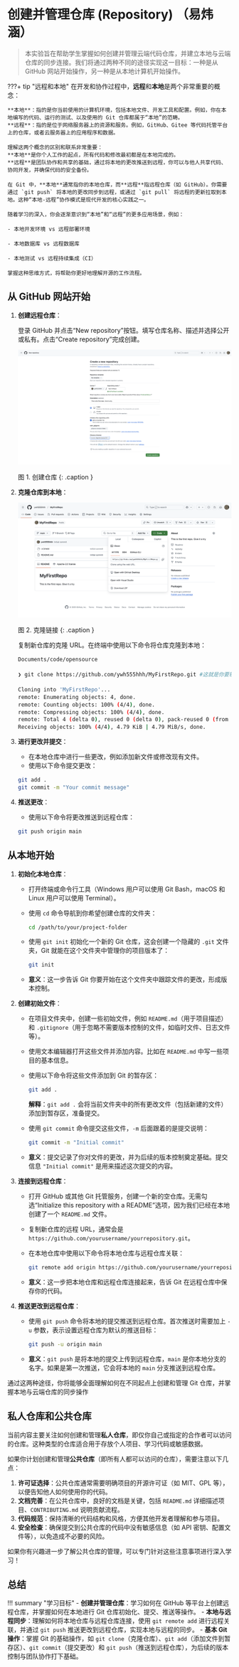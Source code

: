 # 创建并管理仓库 (Repository) （易炜涵）

> 本实验旨在帮助学生掌握如何创建并管理云端代码仓库，并建立本地与云端仓库的同步连接。我们将通过两种不同的途径实现这一目标：一种是从 GitHub 网站开始操作，另一种是从本地计算机开始操作。

???+ tip "远程和本地"
    在开发和协作过程中，**远程**和**本地**是两个非常重要的概念：

    **本地**：指的是你当前使用的计算机环境，包括本地文件、开发工具和配置。例如，你在本地编写的代码、运行的测试、以及使用的 Git 仓库都属于“本地”的范畴。
    **远程**：指的是位于网络服务器上的资源和服务。例如，GitHub、Gitee 等代码托管平台上的仓库，或者云服务器上的应用程序和数据。

    理解这两个概念的区别和联系非常重要：
    **本地**是你个人工作的起点，所有代码和修改最初都是在本地完成的。
    **远程**是团队协作和共享的基础，通过将本地的更改推送到远程，你可以与他人共享代码、协同开发，并确保代码的安全备份。

    在 Git 中，**本地**通常指你的本地仓库，而**远程**指远程仓库（如 GitHub）。你需要通过 `git push` 将本地的更改同步到远程，或通过 `git pull` 将远程的更新拉取到本地。这种“本地-远程”协作模式是现代开发的核心实践之一。

    随着学习的深入，你会逐渐意识到“本地”和“远程”的更多应用场景，例如：
    
    - 本地开发环境 vs 远程部署环境

    - 本地数据库 vs 远程数据库

    - 本地测试 vs 远程持续集成（CI）

    掌握这种思维方式，将帮助你更好地理解开源的工作流程。

## 从 GitHub 网站开始

1. **创建远程仓库**：

    登录 GitHub 并点击“New repository”按钮。填写仓库名称、描述并选择公开或私有。点击“Create repository”完成创建。

    ![Create-repo](../../../assets/createrepo.png)

    图 1. 创建仓库
    {: .caption }

2. **克隆仓库到本地**：

    ![gitClone](../../../assets/gitClone.png)

    图 2. 克隆链接
    {: .caption }

    复制新仓库的克隆 URL。在终端中使用以下命令将仓库克隆到本地：

     ```bash
     Documents/code/opensource

     ❯ git clone https://github.com/ywh555hhh/MyFirstRepo.git #这就是你要输入的命令，你要输入的网址和这个会不一样

     Cloning into 'MyFirstRepo'...
     remote: Enumerating objects: 4, done.
     remote: Counting objects: 100% (4/4), done.
     remote: Compressing objects: 100% (4/4), done.
     remote: Total 4 (delta 0), reused 0 (delta 0), pack-reused 0 (from 0)
     Receiving objects: 100% (4/4), 4.79 KiB | 4.79 MiB/s, done.
     ```

3. **进行更改并提交**：
    - 在本地仓库中进行一些更改，例如添加新文件或修改现有文件。
    - 使用以下命令提交更改：

     ```bash
     git add .
     git commit -m "Your commit message"
     ```

4. **推送更改**：
    - 使用以下命令将更改推送到远程仓库：

     ```bash
     git push origin main
     ```

## 从本地开始

1. **初始化本地仓库**：
    - 打开终端或命令行工具（Windows 用户可以使用 Git Bash，macOS 和 Linux 用户可以使用 Terminal）。
    - 使用 `cd` 命令导航到你希望创建仓库的文件夹：

      ```bash
      cd /path/to/your/project-folder
      ```

    - 使用 `git init` 初始化一个新的 Git 仓库，这会创建一个隐藏的 `.git` 文件夹，Git 就能在这个文件夹中管理你的项目版本了：

      ```bash
      git init
      ```

    - **意义**：这一步告诉 Git 你要开始在这个文件夹中跟踪文件的更改，形成版本控制。

2. **创建初始文件**：
    - 在项目文件夹中，创建一些初始文件，例如 `README.md`（用于项目描述）和 `.gitignore`（用于忽略不需要版本控制的文件，如临时文件、日志文件等）。
    - 使用文本编辑器打开这些文件并添加内容。比如在 `README.md` 中写一些项目的基本信息。
    - 使用以下命令将这些文件添加到 Git 的暂存区：

      ```bash
      git add .
      ```

      **解释**：`git add .` 会将当前文件夹中的所有更改文件（包括新建的文件）添加到暂存区，准备提交。

    - 使用 `git commit` 命令提交这些文件，`-m` 后面跟着的是提交说明：

      ```bash
      git commit -m "Initial commit"
      ```

    - **意义**：提交记录了你对文件的更改，并为后续的版本控制奠定基础。提交信息 `"Initial commit"` 是用来描述这次提交的内容。

3. **连接到远程仓库**：
    - 打开 GitHub 或其他 Git 托管服务，创建一个新的空仓库。无需勾选“Initialize this repository with a README”选项，因为我们已经在本地创建了一个 `README.md` 文件。
    - 复制新仓库的远程 URL，通常会是 `https://github.com/yourusername/yourrepository.git`。
    - 在本地仓库中使用以下命令将本地仓库与远程仓库关联：

      ```bash
      git remote add origin https://github.com/yourusername/yourrepository.git
      ```

    - **意义**：这一步把本地仓库和远程仓库连接起来，告诉 Git 在远程仓库中保存你的代码。

4. **推送更改到远程仓库**：
    - 使用 `git push` 命令将本地的提交推送到远程仓库。首次推送时需要加上 `-u` 参数，表示设置远程仓库为默认的推送目标：

      ```bash
      git push -u origin main
      ```

    - **意义**：`git push` 是将本地的提交上传到远程仓库，`main` 是你本地分支的名字。如果是第一次推送，它会将本地的 `main` 分支推送到远程仓库。

通过这两种途径，你将能够全面理解如何在不同起点上创建和管理 Git 仓库，并掌握本地与云端仓库的同步操作

## 私人仓库和公共仓库

当前内容主要关注如何创建和管理**私人仓库**，即仅你自己或指定的合作者可以访问的仓库。这种类型的仓库适合用于存放个人项目、学习代码或敏感数据。

如果你计划创建和管理**公共仓库**（即所有人都可以访问的仓库），需要注意以下几点：

1. **许可证选择**：公共仓库通常需要明确项目的开源许可证（如 MIT、GPL 等），以便告知他人如何使用你的代码。
2. **文档完善**：在公共仓库中，良好的文档是关键，包括 `README.md` 详细描述项目、`CONTRIBUTING.md` 说明贡献流程。
3. **代码规范**：保持清晰的代码结构和风格，方便其他开发者理解和参与项目。
4. **安全检查**：确保提交到公共仓库的代码中没有敏感信息（如 API 密钥、配置文件等），以免造成不必要的风险。

如果你有兴趣进一步了解公共仓库的管理，可以专门针对这些注意事项进行深入学习！

## 总结

!!! summary "学习目标"
    - **创建并管理仓库**：学习如何在 GitHub 等平台上创建远程仓库，并掌握如何在本地进行 Git 仓库初始化、提交、推送等操作。
    - **本地与远程同步**：理解如何将本地仓库与远程仓库连接，使用 `git remote add` 进行远程关联，并通过 `git push` 推送更改到远程仓库，实现本地与远程的同步。
    - **基本 Git 操作**：掌握 Git 的基础操作，如 `git clone`（克隆仓库）、`git add`（添加文件到暂存区）、`git commit`（提交更改）和 `git push`（推送到远程仓库），为后续的版本控制与团队协作打下基础。
